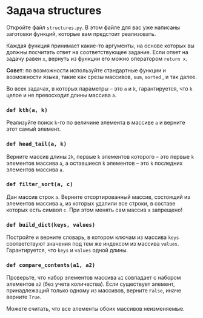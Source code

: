 # Задача structures

Откройте файл `structures.py`. В этом файле для вас уже написаны заготовки функций, которые вам предстоит реализовать.

Каждая функция принимает какие-то аргументы, на основе которых вы должны посчитать ответ на соответствующее задание.
Если ответ на задачу равен `x`, вернуть из функции его можно оператором `return x`.

**Совет**: по возможности используйте стандартные функции и возможности языка, такие как срезы массивов, `sum`, `sorted`
, и так далее.

Во всех задачах, в которых параметры &ndash; это `a` и `k`, гарантируется, что `k` целое и не превосходит длины
массива `a`.

### `def kth(a, k)`

Реализуйте поиск `k`-го по величине элемента в массиве `a` и верните этот самый элемент.

### `def head_tail(a, k)`

Верните массив длины `2k`, первые `k` элементов которого &ndash; это первые `k` элементов массива `a`, а оставшиеся `k`
элементов &ndash; это `k` последних элементов массива `a`.

### `def filter_sort(a, c)`

Дан массив строк `a`. Верните отсортированный массив, состоящий из элементов массива `a`, из которых удалили все строки,
в составе которых есть символ `c`. При этом менять сам массив `a` запрещено!

### `def build_dict(keys, values)`

Постройте и верните словарь, в котором ключам из массива `keys` соответствуют значения под тем же индексом из
массива `values`. Гарантируется, что `keys` и `values` одной длины.

### `def compare_contents(a1, a2)`

Проверьте, что набор элементов массива `a1` совпадает с набором элементов `a2` (без учета количества). Если существует
элемент, принадлежащий только одному из массивов, верните `False`, иначе верните `True`.

Можете считать, что все элементы обоих массивов неизменяемые.